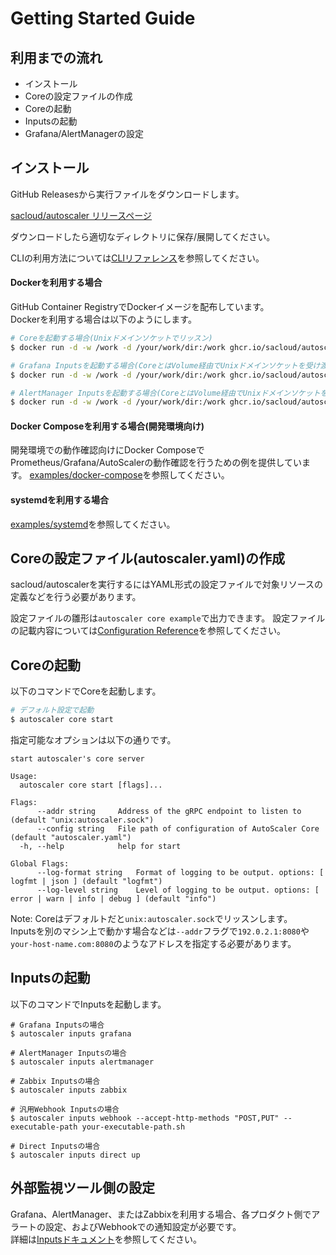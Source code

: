 # Getting Started Guide

## 利用までの流れ

- インストール
- Coreの設定ファイルの作成
- Coreの起動
- Inputsの起動
- Grafana/AlertManagerの設定

## インストール

GitHub Releasesから実行ファイルをダウンロードします。  

[sacloud/autoscaler リリースページ](https://github.com/sacloud/autoscaler/releases/latest)

ダウンロードしたら適切なディレクトリに保存/展開してください。

CLIの利用方法については[CLIリファレンス](./cli.md)を参照してください。

#### Dockerを利用する場合

GitHub Container RegistryでDockerイメージを配布しています。  
Dockerを利用する場合は以下のようにします。  

```bash
# Coreを起動する場合(Unixドメインソケットでリッスン)
$ docker run -d -w /work -d /your/work/dir:/work ghcr.io/sacloud/autoscaler core start

# Grafana Inputsを起動する場合(CoreとはVolume経由でUnixドメインソケットを受け渡して通信する)
$ docker run -d -w /work -d /your/work/dir:/work ghcr.io/sacloud/autoscaler inputs grafana --addr ":8080"

# AlertManager Inputsを起動する場合(CoreとはVolume経由でUnixドメインソケットを受け渡して通信する)
$ docker run -d -w /work -d /your/work/dir:/work ghcr.io/sacloud/autoscaler inputs alertmanager --addr ":8080"
```

#### Docker Composeを利用する場合(開発環境向け)

開発環境での動作確認向けにDocker ComposeでPrometheus/Grafana/AutoScalerの動作確認を行うための例を提供しています。
[examples/docker-compose](https://github.com/sacloud/autoscaler/blob/master/examples/docker-compose)を参照してください。  

#### systemdを利用する場合

[examples/systemd](https://github.com/sacloud/autoscaler/blob/master/examples/systemd/)を参照してください。

## Coreの設定ファイル(autoscaler.yaml)の作成

sacloud/autoscalerを実行するにはYAML形式の設定ファイルで対象リソースの定義などを行う必要があります。  

設定ファイルの雛形は`autoscaler core example`で出力できます。
設定ファイルの記載内容については[Configuration Reference](./configuration.md)を参照してください。

## Coreの起動

以下のコマンドでCoreを起動します。  

```bash
# デフォルト設定で起動
$ autoscaler core start 
```

指定可能なオプションは以下の通りです。

```console
start autoscaler's core server

Usage:
  autoscaler core start [flags]...

Flags:
      --addr string     Address of the gRPC endpoint to listen to (default "unix:autoscaler.sock")
      --config string   File path of configuration of AutoScaler Core (default "autoscaler.yaml")
  -h, --help            help for start

Global Flags:
      --log-format string   Format of logging to be output. options: [ logfmt | json ] (default "logfmt")
      --log-level string    Level of logging to be output. options: [ error | warn | info | debug ] (default "info")
```

Note: Coreはデフォルトだと`unix:autoscaler.sock`でリッスンします。  
Inputsを別のマシン上で動かす場合などは`--addr`フラグで`192.0.2.1:8080`や`your-host-name.com:8080`のようなアドレスを指定する必要があります。  

## Inputsの起動

以下のコマンドでInputsを起動します。

```shell
# Grafana Inputsの場合
$ autoscaler inputs grafana

# AlertManager Inputsの場合
$ autoscaler inputs alertmanager

# Zabbix Inputsの場合
$ autoscaler inputs zabbix

# 汎用Webhook Inputsの場合
$ autoscaler inputs webhook --accept-http-methods "POST,PUT" --executable-path your-executable-path.sh

# Direct Inputsの場合
$ autoscaler inputs direct up
```

## 外部監視ツール側の設定

Grafana、AlertManager、またはZabbixを利用する場合、各プロダクト側でアラートの設定、およびWebhookでの通知設定が必要です。  
詳細は[Inputsドキュメント](../inputs/)を参照してください。  